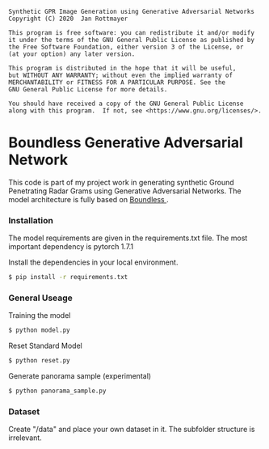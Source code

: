     Synthetic GPR Image Generation using Generative Adversarial Networks
    Copyright (C) 2020  Jan Rottmayer

    This program is free software: you can redistribute it and/or modify
    it under the terms of the GNU General Public License as published by
    the Free Software Foundation, either version 3 of the License, or
    (at your option) any later version.

    This program is distributed in the hope that it will be useful,
    but WITHOUT ANY WARRANTY; without even the implied warranty of
    MERCHANTABILITY or FITNESS FOR A PARTICULAR PURPOSE. See the
    GNU General Public License for more details.

    You should have received a copy of the GNU General Public License
    along with this program.  If not, see <https://www.gnu.org/licenses/>.
    
    
    
# Boundless Generative Adversarial Network
This code is part of my project work in generating synthetic Ground Penetrating Radar Grams
using Generative Adversarial Networks. The model architecture is fully based on <a href="https://arxiv.org/abs/1908.07007"> Boundless </a>.

### Installation

The model requirements are given in the requirements.txt file.
The most important dependency is pytorch 1.7.1

Install the dependencies in your local environment.

```sh
$ pip install -r requirements.txt
```

### General Useage

Training the model

```sh
$ python model.py
```

Reset Standard Model

```sh
$ python reset.py
```

Generate panorama sample (experimental)
```sh
$ python panorama_sample.py
```

### Dataset
Create "/data" and place your own dataset in it. The subfolder structure is irrelevant.

